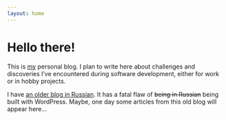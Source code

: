 ```yaml
---
layout: home
---
```


# Hello there!

This is [my](/about) personal blog. I plan to write here about
challenges and discoveries I’ve encountered during software development,
either for work or in hobby projects.

I have [an older blog in Russian][old-blog]. It has a fatal flaw
of <del>being in Russian</del> being built with WordPress. Maybe, one day some
articles from this old blog will appear here…

[old-blog]: https://ostrov.ski
